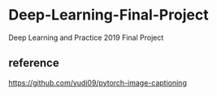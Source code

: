 # Deep-Learning-Final-Project
Deep Learning and Practice 2019 Final Project


## reference
https://github.com/yudi09/pytorch-image-captioning
